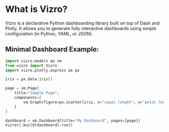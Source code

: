 # What is Vizro?

Vizro is a declarative Python dashboarding library built on top of Dash and Plotly. It allows you to generate fully interactive dashboards using simple configuration (in Python, YAML, or JSON).

## Minimal Dashboard Example:
```python
import vizro.models as vm
from vizro import Vizro
import vizro.plotly.express as px

iris = px.data.iris()

page = vm.Page(
    title="Sample Page",
    components=[
        vm.Graph(figure=px.scatter(iris, x="sepal_length", y="petal_length"))
    ]
)

dashboard = vm.Dashboard(title="My Dashboard", pages=[page])
Vizro().build(dashboard).run()
```
